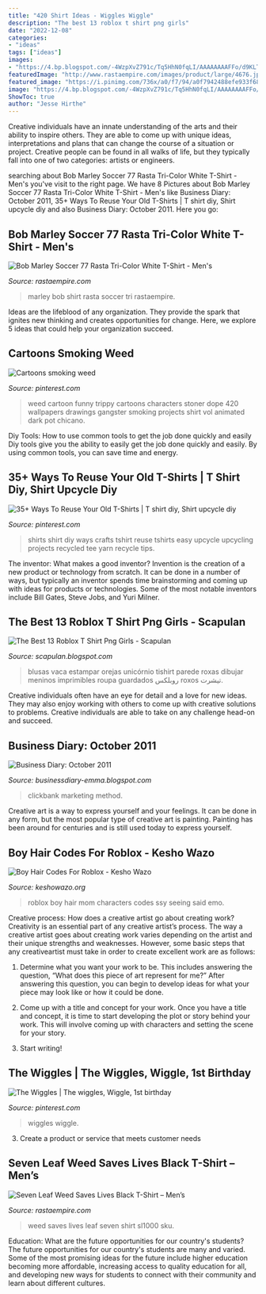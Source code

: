 ```yaml
---
title: "420 Shirt Ideas - Wiggles Wiggle"
description: "The best 13 roblox t shirt png girls"
date: "2022-12-08"
categories:
- "ideas"
tags: ["ideas"]
images:
- "https://4.bp.blogspot.com/-4WzpXvZ791c/Tq5HhN0fqLI/AAAAAAAAFFo/d9KLT5W1mZY/s320/Clickbank-Tips.png"
featuredImage: "http://www.rastaempire.com/images/product/large/4676.jpg"
featured_image: "https://i.pinimg.com/736x/a0/f7/94/a0f7942488efe933f6879a5e48dced7f.jpg"
image: "https://4.bp.blogspot.com/-4WzpXvZ791c/Tq5HhN0fqLI/AAAAAAAAFFo/d9KLT5W1mZY/s320/Clickbank-Tips.png"
ShowToc: true
author: "Jesse Hirthe"
---
```



Creative individuals have an innate understanding of the arts and their ability to inspire others. They are able to come up with unique ideas, interpretations and plans that can change the course of a situation or project. Creative people can be found in all walks of life, but they typically fall into one of two categories: artists or engineers.

	

		
searching about Bob Marley Soccer 77 Rasta Tri-Color White T-Shirt - Men&#039;s you've visit to the right page. We have 8 Pictures about Bob Marley Soccer 77 Rasta Tri-Color White T-Shirt - Men&#039;s like Business Diary: October 2011, 35+ Ways To Reuse Your Old T-Shirts | T shirt diy, Shirt upcycle diy and also Business Diary: October 2011. Here you go:
		
    
## Bob Marley Soccer 77 Rasta Tri-Color White T-Shirt - Men&#039;s

<img loading=lazy src="http://www.rastaempire.com/images/product/large/4676.jpg" onerror="this.onerror=null;this.src='https://tse4.mm.bing.net/th?id=OIP.Qlo2jrxMPKGUhzW_5TnGOwHaHa&amp;pid=15.1';" alt="Bob Marley Soccer 77 Rasta Tri-Color White T-Shirt - Men&#039;s">

_Source: rastaempire.com_

>marley bob shirt rasta soccer tri rastaempire. 

	

Ideas are the lifeblood of any organization. They provide the spark that ignites new thinking and creates opportunities for change. Here, we explore 5 ideas that could help your organization succeed.

    
## Cartoons Smoking Weed

<img loading=lazy src="https://i.pinimg.com/236x/0e/56/5c/0e565c9c28b19492f3f8d1cad24f89d0.jpg" onerror="this.onerror=null;this.src='https://tse2.mm.bing.net/th?id=OIP.i6Qi3gT_jjNz22bULr9rRgAAAA&amp;pid=15.1';" alt="Cartoons smoking weed">

_Source: pinterest.com_

>weed cartoon funny trippy cartoons characters stoner dope 420 wallpapers drawings gangster smoking projects shirt vol animated dark pot chicano. 

	

Diy Tools: How to use common tools to get the job done quickly and easily
Diy tools give you the ability to easily get the job done quickly and easily. By using common tools, you can save time and energy.

    
## 35+ Ways To Reuse Your Old T-Shirts | T Shirt Diy, Shirt Upcycle Diy

<img loading=lazy src="https://i.pinimg.com/originals/a5/88/fa/a588fa5704d84b4873af046e68b73836.jpg" onerror="this.onerror=null;this.src='https://tse4.mm.bing.net/th?id=OIP.ArC81o8i6hC6jigCRoBpOQAAAA&amp;pid=15.1';" alt="35+ Ways To Reuse Your Old T-Shirts | T shirt diy, Shirt upcycle diy">

_Source: pinterest.com_

>shirts shirt diy ways crafts tshirt reuse tshirts easy upcycle upcycling projects recycled tee yarn recycle tips. 

	

The inventor: What makes a good inventor?
Invention is the creation of a new product or technology from scratch. It can be done in a number of ways, but typically an inventor spends time brainstorming and coming up with ideas for products or technologies. Some of the most notable inventors include Bill Gates, Steve Jobs, and Yuri Milner.

    
## The Best 13 Roblox T Shirt Png Girls - Scapulan

<img loading=lazy src="https://lh6.googleusercontent.com/proxy/pUlY1CtRVnm209_o8yPU7Ca-fsHbZU2XvnFsfxwyNbzkoSR9wrJi_ddqYtN4nH6Wpf_Jt9_8F4YAoBAHwO1DnHffg-WPQArvhSqfRdp_RO4uVlbF-Nx64sNURkAF-ngPmBI9NJk=w1200-h630-p-k-no-nu" onerror="this.onerror=null;this.src='https://tse2.mm.bing.net/th?id=OIP.COsH2w542hq2YzwHndgOaQAAAA&amp;pid=15.1';" alt="The Best 13 Roblox T Shirt Png Girls - Scapulan">

_Source: scapulan.blogspot.com_

>blusas vaca estampar orejas unicórnio tishirt parede roxas dibujar meninos imprimibles roupa guardados روبلكس roxos تيشرت. 

	

Creative individuals often have an eye for detail and a love for new ideas. They may also enjoy working with others to come up with creative solutions to problems. Creative individuals are able to take on any challenge head-on and succeed.

    
## Business Diary: October 2011

<img loading=lazy src="https://4.bp.blogspot.com/-4WzpXvZ791c/Tq5HhN0fqLI/AAAAAAAAFFo/d9KLT5W1mZY/s320/Clickbank-Tips.png" onerror="this.onerror=null;this.src='https://tse2.mm.bing.net/th?id=OIP.3O1qIlNnvXsODBoCNIeXgwAAAA&amp;pid=15.1';" alt="Business Diary: October 2011">

_Source: businessdiary-emma.blogspot.com_

>clickbank marketing method. 

	

Creative art is a way to express yourself and your feelings. It can be done in any form, but the most popular type of creative art is painting. Painting has been around for centuries and is still used today to express yourself.

    
## Boy Hair Codes For Roblox - Kesho Wazo

<img loading=lazy src="https://i0.wp.com/metro.co.uk/wp-content/uploads/2019/04/image-44-9133_1556558832.jpg?quality=90&amp;strip=all&amp;w=1200&amp;h=630&amp;crop=1&amp;zoom=1&amp;ssl=1" onerror="this.onerror=null;this.src='https://tse1.mm.bing.net/th?id=OIP.ztNa1TLFnsA5sbjSdiP11AHaD4&amp;pid=15.1';" alt="Boy Hair Codes For Roblox - Kesho Wazo">

_Source: keshowazo.org_

>roblox boy hair mom characters codes ssy seeing said emo. 

	

Creative process: How does a creative artist go about creating work?
Creativity is an essential part of any creative artist’s process. The way a creative artist goes about creating work varies depending on the artist and their unique strengths and weaknesses. However, some basic steps that any creativeartist must take in order to create excellent work are as follows:
1. Determine what you want your work to be. This includes answering the question, “What does this piece of art represent for me?” After answering this question, you can begin to develop ideas for what your piece may look like or how it could be done.

2. Come up with a title and concept for your work. Once you have a title and concept, it is time to start developing the plot or story behind your work. This will involve coming up with characters and setting the scene for your story.

3. Start writing!

    
## The Wiggles | The Wiggles, Wiggle, 1st Birthday

<img loading=lazy src="https://i.pinimg.com/736x/a0/f7/94/a0f7942488efe933f6879a5e48dced7f.jpg" onerror="this.onerror=null;this.src='https://tse4.mm.bing.net/th?id=OIP.FAP_g1JFqT1eEAuOsffGrAAAAA&amp;pid=15.1';" alt="The Wiggles | The wiggles, Wiggle, 1st birthday">

_Source: pinterest.com_

>wiggles wiggle. 

	

3. Create a product or service that meets customer needs

    
## Seven Leaf Weed Saves Lives Black T-Shirt – Men’s

<img loading=lazy src="http://www.rastaempire.com/images/product/large/4701-seven-leaf-weed-saves-lives-black-t-shirt-mens-2.jpg" onerror="this.onerror=null;this.src='https://tse1.mm.bing.net/th?id=OIP.PtlEXVPlbEjhzJHGyce2HgHaHa&amp;pid=15.1';" alt="Seven Leaf Weed Saves Lives Black T-Shirt – Men’s">

_Source: rastaempire.com_

>weed saves lives leaf seven shirt sl1000 sku. 

	

Education: What are the future opportunities for our country's students?
The future opportunities for our country's students are many and varied. Some of the most promising ideas for the future include higher education becoming more affordable, increasing access to quality education for all, and developing new ways for students to connect with their community and learn about different cultures.

